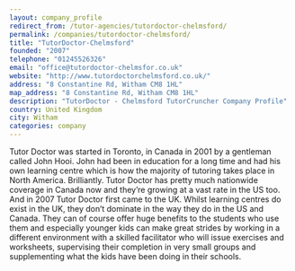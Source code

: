 ```yaml
---
layout: company_profile
redirect_from: /tutor-agencies/tutordoctor-chelmsford/
permalink: /companies/tutordoctor-chelmsford/
title: "TutorDoctor-Chelmsford"
founded: "2007"
telephone: "01245526326"
email: "office@tutordoctor-chelmsfor.co.uk"
website: "http://www.tutordoctorchelmsford.co.uk/"
address: "8 Constantine Rd, Witham CM8 1HL"
map_address: "8 Constantine Rd, Witham CM8 1HL"
description: "TutorDoctor - Chelmsford TutorCruncher Company Profile"
country: United Kingdom
city: Witham
categories: company
---
```

Tutor Doctor was started in Toronto, in Canada in 2001 by a gentleman called John Hooi. John had been in education for a
long time and had his own learning centre which is how the majority of tutoring takes place in North America.
Brilliantly. Tutor Doctor has pretty much nationwide coverage in Canada now and they’re growing at a vast rate in the US
too. And in 2007 Tutor Doctor first came to the UK. Whilst learning centres do exist in the UK, they don’t dominate in
the way they do in the US and Canada. They can of course offer huge benefits to the students who use them and especially
younger kids can make great strides by working in a different environment with a skilled facilitator who will issue
exercises and worksheets, supervising their completion in very small groups and supplementing what the kids have been
doing in their schools.
